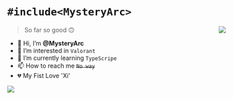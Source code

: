 
# ```#include<MysteryArc>```

<a href="https://github.com/anuraghazra/convoychat">
  <img align="right" src="https://github-readme-stats.vercel.app/api/top-langs/?username=MysteryArc&theme=buefy" />
</a>

>So far so good 🙃
>
- 👋 Hi, I’m **@MysteryArc**
- 👀 I’m interested in `Valorant`
- 🌱 I’m currently learning `TypeScripe`
- 📫 How to reach me ~~`No way`~~
- 💔 My Fist Love 'Xi'

<a href="https://github.com/anuraghazra/github-readme-stats">
  <img align="centre" src="https://github-readme-stats.vercel.app/api?username=MysteryArc&theme=buefy&show_icons=true" />
</a>

<!---
MysteryArc/MysteryArc is a ✨ special ✨ repository because its `README.md` (this file) appears on your GitHub profile.
You can click the Preview link to take a look at your changes.
--->
